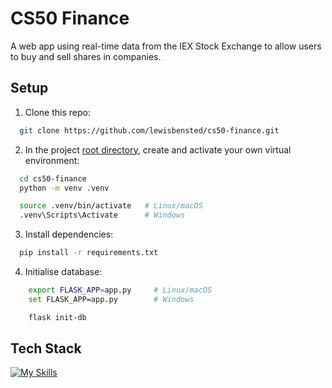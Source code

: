 # CS50 Finance

A web app using real-time data from the IEX Stock Exchange to allow users to buy and sell shares in companies.

## Setup

1. Clone this repo:

```sh
  git clone https://github.com/lewisbensted/cs50-finance.git
```
2. In the project [root directory](/), create and activate your own virtual environment:
```sh
  cd cs50-finance
  python -m venv .venv

  source .venv/bin/activate   # Linux/macOS
  .venv\Scripts\Activate      # Windows
```
3. Install dependencies:

```sh
  pip install -r requirements.txt
```

4. Initialise database:
```sh
    export FLASK_APP=app.py     # Linux/macOS
    set FLASK_APP=app.py        # Windows

    flask init-db
```

## Tech Stack

[![My Skills](https://skillicons.dev/icons?i=js,css,html,flask,py,sqlite)](https://skillicons.dev)
